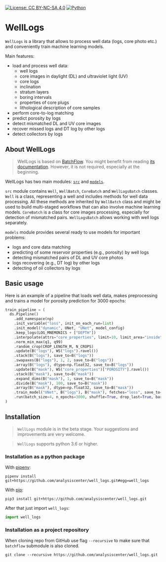 [![License: CC BY-NC-SA 4.0](https://img.shields.io/badge/License-CC%20BY--NC--SA%204.0-lightgrey.svg)](https://creativecommons.org/licenses/by-nc-sa/4.0/)
[![Python](https://img.shields.io/badge/python-3.5-blue.svg)](https://python.org)

# WellLogs

`WellLogs` is a library that allows to process well data (logs, core photo etc.) and conveniently train
machine learning models.

Main features:

* load and process well data:
    * well logs
    * core images in daylight (DL) and ultraviolet light (UV)
    * core logs
    * inclination
    * stratum layers
    * boring intervals
    * properties of core plugs
    * lithological description of core samples
* perform core-to-log matching
* predict porosity by logs
* detect mismatched DL and UV core images
* recover missed logs and DT log by other logs
* detect collectors by logs

## About WellLogs

> WellLogs is based on [BatchFlow](https://github.com/analysiscenter/batchflow). You might benefit from reading [its documentation](https://analysiscenter.github.io/batchflow).
However, it is not required, especially at the beginning.


WellLogs has two main modules: [``src``](https://github.com/analysiscenter/well_logs/tree/master/well_logs/src) and [``models``](https://github.com/analysiscenter/well_logs/tree/master/well_logs/models).


``src`` module contains ``Well``, ``WellBatch``, ``CoreBatch`` and ``WellLogsBatch`` classes.
``Well`` is a class, representing a well and includes methods for well data processing. All these methods are inherited by ``WellBatch`` class and might be used to build multi-staged workflows that can also involve machine learning models. ``CoreBatch`` is a class for core images processing, especially for detection of mismatched pairs. ``WellLogsBatch`` allows working with well logs separately.

``models`` module provides several ready to use models for important problems:

* logs and core data matching
* predicting of some reservoir properties (e.g., porosity) by well logs
* detecting mismatched pairs of DL and UV core photos
* logs recovering (e.g., DT log) by other logs
* detecting of oil collectors by logs

## Basic usage

Here is an example of a pipeline that loads well data, makes preprocessing and trains
a model for porosity prediction for 3000 epochs:
```python
train_pipeline = (
  ds.Pipeline()
    .add_namespace(np)
    .init_variable("loss", init_on_each_run=list)
    .init_model("dynamic", UNet, "UNet", model_config)
    .keep_logs(LOG_MNEMONICS + ["DEPTH"])
    .interpolate(attrs="core_properties", limit=10, limit_area="inside")
    .norm_min_max(q1, q99)
    .random_crop(CROP_LENGTH_M, N_CROPS)
    .update(B("logs"), WS("logs").ravel())
    .stack(B("logs"), save_to=B("logs"))
    .swapaxes(B("logs"), 1, 2, save_to=B("logs"))
    .array(B("logs"), dtype=np.float32, save_to=B("logs"))
    .update(B("mask"), WS("core_properties")["POROSITY"].ravel())
    .stack(B("mask"), save_to=B("mask"))
    .expand_dims(B("mask"), 1, save_to=B("mask"))
    .divide(B("mask"), 100, save_to=B("mask"))
    .array(B("mask"), dtype=np.float32, save_to=B("mask"))
    .train_model("UNet", B("logs"), B("mask"), fetches="loss", save_to=V("loss", mode="a"))
    .run(batch_size=4, n_epochs=3000, shuffle=True, drop_last=True, bar=True, lazy=True)
)
```


## Installation

> `WellLogs` module is in the beta stage. Your suggestions and improvements are very welcome.

> `WellLogs` supports python 3.6 or higher.


### Installation as a python package

With [pipenv](https://docs.pipenv.org/):

    pipenv install git+https://github.com/analysiscenter/well_logs.git#egg=well_logs

With [pip](https://pip.pypa.io/en/stable/):

    pip3 install git+https://github.com/analysiscenter/well_logs.git

After that just import `well_logs`:
```python
import well_logs
```


### Installation as a project repository

When cloning repo from GitHub use flag ``--recursive`` to make sure that ``batchflow`` submodule is also cloned.

    git clone --recursive https://github.com/analysiscenter/well_logs.git
